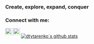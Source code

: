 ### Create, explore, expand, conquer
### Connect with me:
[<img src="https://upload.wikimedia.org/wikipedia/commons/8/82/Telegram_logo.svg" width="22px" align="left" />](https://t.me/dtytarenko)
[<img src="https://upload.wikimedia.org/wikipedia/commons/8/81/LinkedIn_icon.svg" width="22px" align="left" />](https://www.linkedin.com/in/dtytarenko)
<br>
[![dtytarenko`s github stats](https://github-readme-stats.vercel.app/api?username=dtytarenko&count_private=true)](https://github.com/anuraghazra/github-readme-stats)
